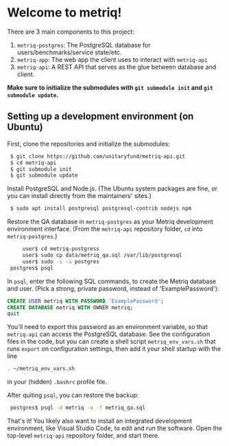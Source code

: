 # Welcome to metriq!

There are 3 main components to this project:

1. `metriq-postgres`: The PostgreSQL database for users/benchmarks/service state/etc.
2. `metriq-app`: The web app the client uses to interact with `metriq-api`
3. `metriq-api`: A REST API that serves as the glue between database and client.

**Make sure to initialize the submodules with `git submodule init` and `git submodule update`.**

## Setting up a development environment (on Ubuntu)

First, clone the repositories and initialize the submodules:

```sh
 $ git clone https://github.com/unitaryfund/metriq-api.git
 $ cd metriq-api
 $ git submodule init
 $ git submodule update
```
 
Install PostgreSQL and Node.js. (The Ubuntu system packages are fine, or you can install directly from the maintainers' sites.)

```sh
 $ sudo apt install postgresql postgresql-contrib nodejs npm
```

Restore the QA database in `metriq-postgres` as your Metriq development environment interface. (From the `metriq-api` repository folder, `cd` into `metriq-postgres`.)

```sh
     user$ cd metriq-postgress
     user$ sudo cp data/metriq_qa.sql /var/lib/postgresql
     user$ sudo -i -u postgres
 postgres$ psql
```

In `psql`, enter the following SQL commands, to create the Metriq database and user. (Pick a strong, private password, instead of 'ExamplePassword'):
```sql
CREATE USER metriq WITH PASSWORD 'ExamplePassword';
CREATE DATABASE metriq WITH OWNER metriq;
quit
```

You'll need to export this password as an environment variable, so that `metriq-api` can access the PostgreSQL database. See the configuration files in the code, but you can create a shell script `metriq_env_vars.sh` that runs `export` on configuration settings, then add it your shell startup with the line
```sh
. ~/metriq_env_vars.sh
```
in your (hidden) `.bashrc` profile file.

After quiting `psql`, you can restore the backup:
```sh
 postgres$ psql -d metriq -a -f metriq_qa.sql
```

That's it! You likely also want to install an integrated development environment, like Visual Studio Code, to edit and run the software. Open the top-level `metriq-api` repository folder, and start there.
